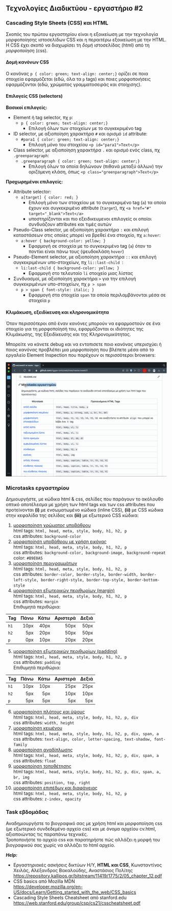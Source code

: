 ## Τεχνολογίες Διαδικτύου - εργαστήριο #2

### Cascading Style Sheets (CSS) και HTML

Σκοπός του πρώτου εργαστηρίου είναι η εξοικείωση με την τεχνολογία μορφοποίησης ιστοσελίδων CSS και η περαιτέρω εξοικείωση με την HTML.  
Η CSS έχει σκοπό να διαχωρίσει τη _δομή_ ιστοσελίδας (html) από τη _μορφοποίηση_ (css).

#### Δομή κανόνων CSS

Ο κανόνας `p { color: green; text-align: center;}` ορίζει σε ποια στοιχεία εφαρμόζεται (εδώ, όλα τα `p` tags) και ποιες μορφοποιήσεις εφαρμόζονται (εδώ, χρώματος γραμματοσειράς και στοίχισης).

#### Επιλογείς CSS (selectors)

**Βασικοί επιλογείς:**
* Element ή tag selector, πχ `p`:  
    - `p { color: green; text-align: center;}`
        - Επιλογή όλων των στοιχείων με το συγκεκριμένο tag
* ID selector, με αξιοποίηση χαρακτήρα `#` και ορισμό `id` attribute:
    - `#para1 { color: green; text-align: center;}`
        - Επιλογή μόνο του στοιχείου `<p id="para1">Text</p>`
* Class selector, με αξιοποίηση χαρακτήρα `.` και ορισμό ενός class, πχ `.greenparagraph`:  
    - `.greenparagraph { color: green; text-align: center;}`
        - Επιλογή όλων τα οποία δηλώνουν (πιθανά μεταξύ άλλων) την οριζόμενη κλάση, όπως `<p class="greenparagraph">Text</p>`

**Προχωρημένοι επιλογείς:**

* Attribute selector:
    - `a[target] { color: red; }`
        - Επιλογή μόνο των στοιχείου με το συγκεκριμένο tag (`a`) τα οποία έχουν και συγκεκριμένο attribute (`target`), πχ `<a href="#" target="_blank">Text</a>`
        - υποστηρίζονται και πιο εξειδικευμενοι επιλογείς οι οποίοι συνδυάζουν attributes και τιμές αυτών
* Pseudo-Class selector, με αξιοποίηση χαρακτήρα `:` και επιλογή καταστάσεων στις οποίες μπορεί να βρεθεί ένα στοιχείο, πχ `a:hover`:  
    - `a:hover { background-color: yellow; }`
        - Εφαρμογή σε στοιχεία με το συγκεκριμένο tag (`a`) όταν το ποντίκι είναι πάνω τους (ψευδοκλάση `hover`)
* Pseudo-Element selector, με αξιοποίηση χαρακτήρα `::` και επιλογή συγκεκριμένων υπο-στοιχείων, πχ `li::last-child `:  
    - `li:last-child { background-color: yellow; }`
        - Εφαρμογή στο τελευταίο `li` στοιχείο μιας λίστας
* Συνδυασμοί, με αξιοποίηση χαρακτήρα `>` για την επιλογή συγκεκριμένων υπο-στοιχείων, πχ `p > span`
    - `p > span { font-style: italic; }`
        - Εφαρμογή στα στοιχεία `span` τα οποία περιλαμβάνονται μέσα σε στοιχεία `p`

#### Κλιμάκωση, εξειδίκευση και κληρονομικότητα

Όταν περισσότεροι από έναν κανόνες μπορούν να εφαρμοστούν σε ένα στοιχείο για τη μορφοποίησή του, εφαρμόζονται οι ιδιότητες της Κλιμάκωσης, της Εξειδίκευσης και της Κληρονομικότητας.

Μπορείτε να κάνετε debug και να εντοπισετε ποιο κανόνας υπερισχύει ή ποιος κανόνας προβλέπει μια μορφοποίηση που βλέπετε μέσα από το εργαλείο Element Inspection που παρέχουν οι περισσότεροι browsers:

![Element Inspector](Inspect-element.gif)

### Microtasks εργαστηρίου

Δημιουργήστε, με κώδικα html & css, σελίδες που παράγουν το ακόλουθο οπτικό αποτέλεσμα με χρήση των html tags και των css attributes που προτείνονται **(i)** με ενσωματωμένο κώδικα (inline CSS), **(ii)** με CSS κώδικα στην κεφαλίδα της σελίδας και **(iii)** με εξωτερικό CSS κώδικα:

1. [μορφοποίηση χρώματος υποβάθρου](./microtasks/01_background.png)  
  html tags: `html, head, meta, style, body, h1, h2, p`  
  css attributes: `background-color`
0. [μορφοποίηση υποβάθρου με χρήση εικόνας](./microtasks/01_background_image.png)  
  html tags: `html, head, meta, style, body, h1, h2, p`  
  css attributes: `background-color, background-image, background-repeat`  
  color: `#B9E0A5`
0. [μορφοποίηση περιγραμμάτων](./microtasks/03_borders.png)  
  html tags: `html, head, meta, style, body, h1, h2, p`  
  css attributes: `border-color, border-style, border-width, border-left-style, border-right-style, border-top-style, border-bottom-style`
0. [μορφοποίηση εξωτερικών περιθωρίων (margin)](./microtasks/04_margins.png)  
  html tags: `html, head, meta, style, body, h1, h2, p`  
  css attributes: `margin`  
  Επιθυμητά περιθώρια:  

| Tag | Πάνω | Κάτω | Αριστερά | Δεξιά |
|-----|-----:|-----:|---------:|------:|
| `h1`| 10px | 40px |     50px |  50px |
| `h2`|  5px | 20px |     50px |  50px |
| `p` |  0px | 10px |     20px |  20px |

5. [μορφοποίηση εξωτερικών περιθωρίων (padding)](./microtasks/05_padding.png)  
  html tags: `html, head, meta, style, body, h1, h2, p`  
  css attributes: `padding`  
  Επιθυμητά περιθώρια:  

| Tag | Πάνω | Κάτω | Αριστερά | Δεξιά |
|-----|-----:|-----:|---------:|------:|
| `h1`| 10px | 10px |     25px |  25px |
| `h2`|  5px |  5px |     10px |  10px |
| `p` |  5px |  5px |      5px |   5px |

6. [μορφοποίηση πλάτους και ύψους](./microtasks/06_width.png)  
  html tags: `html, head, meta, style, body, h1, h2, p, div`  
  css attributes: `width, height`
0. [μορφοποίηση κειμένου](./microtasks/07_text.png)  
  html tags: `html, head, meta, style, body, h1, h2, p, div, span, a`  
  css attributes: `text-align, color, letter-spacing, text-shadow, font-family`
0. [μορφοποίηση αναδίπλωσης](./microtasks/08_float.png)  
  html tags: `html, head, meta, style, body, h1, h2, p, div, span, a`  
  css attributes: `float`
0. [μορφοποίηση τοποθέτησης](./microtasks/09_position.png)  
  html tags: `html, head, meta, style, body, h1, h2, p, div, span, a, br, img`  
  css attributes: `position, top, right`
0. [μορφοποίηση επιπέδων και διαφάνειας](./microtasks/10_visibility.png)  
  html tags: `html, head, meta, style, body, h1, h2, p`  
  css attributes: `z-index, opacity`

### Task εβδομάδας

Αναδημιουργήστε το βιογραφικό σας με χρήση html και μορφοποίηση css (με εξωτερικό συνδεδεμένο αρχείο css) και με όνομα αρχείου cv.html, αξιοποιώντας τις παραπάνω τεχνικές.  
Τροποποιήστε το αρχείο css και παρατηρήστε πώς αλλάζει η μορφή του βιογραφικού σας χωρίς να αλλάζει το html αρχείο.

**_Help:_**
* Εργαστηριακές ασκήσεις δικτύων Η/Υ, **HTML και CSS**, Κωνσταντίνος Χειλάς, Αλέξανδρος Βακαλούδης, Αναστάσιος Πολίτης  
  https://repository.kallipos.gr/bitstream/11419/1775/2/05_chapter_12.pdf
* CSS basics από Mozilla MDN  
  https://developer.mozilla.org/en-US/docs/Learn/Getting_started_with_the_web/CSS_basics
* Cascading Style Sheets Cheatsheet από stanford.edu
  https://web.stanford.edu/group/csp/cs21/csscheatsheet.pdf
